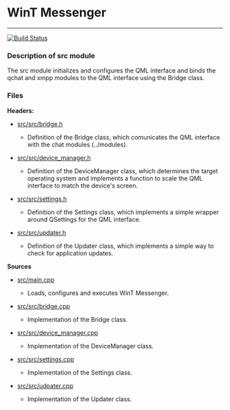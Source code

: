 # WinT Messenger

---

[![Build Status](https://travis-ci.org/WinT-3794/WinT-Messenger.svg?branch=master)](https://travis-ci.org/WinT-3794/WinT-Messenger)

### Description of src module

The src module initializes and configures the QML interface and binds the qchat and xmpp modules to the QML interface using the Bridge class.

### Files
	
**Headers:**
	
+ <u>src/src/bridge.h</u>

	+ Definition of the Bridge class, which comunicates the QML interface with the chat modules (../modules).
	
+ <u>src/src/device_manager.h</u>

	+ Definition of the DeviceManager class, which determines the target operating system and implements a function to scale the QML interface to match the device's screen.
	
+ <u>src/src/settings.h</u>

	+ Definition of the Settings class, which implements a simple wrapper around QSettings for the QML interface.
	
+ <u>src/src/updater.h</u>

	+ Definition of the Updater class, which implements a simple way to check for application updates.

**Sources**
	
+ <u>src/main.cpp</u>

	+ Loads, configures and executes WinT Messenger.
	
+ <u>src/src/bridge.cpp</u>

	+ Implementation of the Bridge class.
	
+ <u>src/src/device_manager.cpp</u>

	+ Implementation of the DeviceManager class.
	
+ <u>src/src/settings.cpp</u>

	+ Implementation of the Settings class.
	
+ <u>src/src/udpater.cpp</u>

	+ Implementation of the Updater class.
	

